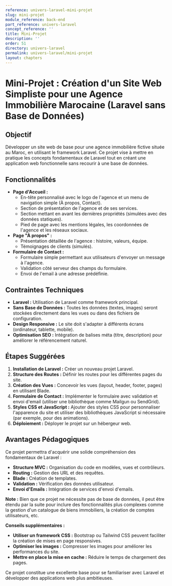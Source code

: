 ```yaml
---
reference: univers-laravel-mini-projet
slug: mini-projet
module_reference: back-end
part_reference: univers-laravel
concept_reference: ''
title: Mini-Projet
description: ''
order: 51
directory: univers-laravel
permalink: univers-laravel/mini-projet
layout: chapters
---
```



# Mini-Projet : Création d'un Site Web Simpliste pour une Agence Immobilière Marocaine (Laravel sans Base de Données)

## Objectif

Développer un site web de base pour une agence immobilière fictive située au Maroc, en utilisant le framework Laravel. Ce projet vise à mettre en pratique les concepts fondamentaux de Laravel tout en créant une application web fonctionnelle sans recourir à une base de données.

## Fonctionnalités
* **Page d'Accueil :**
  * En-tête personnalisé avec le logo de l'agence et un menu de navigation simple (À propos, Contact).
  * Section de présentation de l'agence et de ses services.
  * Section mettant en avant les dernières propriétés (simulées avec des données statiques).
  * Pied de page avec les mentions légales, les coordonnées de l'agence et les réseaux sociaux.
* **Page "À propos" :**
  * Présentation détaillée de l'agence : histoire, valeurs, équipe.
  * Témoignages de clients (simulés).
* **Formulaire de Contact :**
  * Formulaire simple permettant aux utilisateurs d'envoyer un message à l'agence.
  * Validation côté serveur des champs du formulaire.
  * Envoi de l'email à une adresse prédéfinie.

## Contraintes Techniques
* **Laravel :** Utilisation de Laravel comme framework principal.
* **Sans Base de Données :** Toutes les données (textes, images) seront stockées directement dans les vues ou dans des fichiers de configuration.
* **Design Responsive :** Le site doit s'adapter à différents écrans (ordinateur, tablette, mobile).
* **Optimisation SEO :** Intégration de balises méta (titre, description) pour améliorer le référencement naturel.

## Étapes Suggérées
1. **Installation de Laravel :** Créer un nouveau projet Laravel.
2. **Structure des Routes :** Définir les routes pour les différentes pages du site.
3. **Création des Vues :** Concevoir les vues (layout, header, footer, pages) en utilisant Blade.
4. **Formulaire de Contact :** Implémenter le formulaire avec validation et envoi d'email (utiliser une bibliothèque comme Mailgun ou SendGrid).
5. **Styles CSS et JavaScript :** Ajouter des styles CSS pour personnaliser l'apparence du site et utiliser des bibliothèques JavaScript si nécessaire (par exemple, pour des animations).
6. **Déploiement :** Déployer le projet sur un hébergeur web.

## Avantages Pédagogiques
Ce projet permettra d'acquérir une solide compréhension des fondamentaux de Laravel :
* **Structure MVC :** Organisation du code en modèles, vues et contrôleurs.
* **Routing :** Gestion des URL et des requêtes.
* **Blade :** Création de templates.
* **Validation :** Vérification des données utilisateur.
* **Envoi d'Emails :** Intégration de services d'envoi d'emails.

**Note :** Bien que ce projet ne nécessite pas de base de données, il peut être étendu par la suite pour inclure des fonctionnalités plus complexes comme la gestion d'un catalogue de biens immobiliers, la création de comptes utilisateurs, etc.

**Conseils supplémentaires :**
* **Utiliser un framework CSS :** Bootstrap ou Tailwind CSS peuvent faciliter la création de mises en page responsives.
* **Optimiser les images :** Compresser les images pour améliorer les performances du site.
* **Mettre en place la mise en cache :** Réduire le temps de chargement des pages.

Ce projet constitue une excellente base pour se familiariser avec Laravel et développer des applications web plus ambitieuses. 



